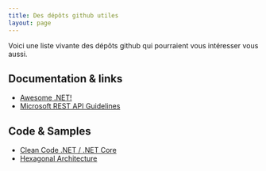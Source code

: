 ```yaml
---
title: Des dépôts github utiles
layout: page
---
```


Voici une liste vivante des dépôts github qui pourraient vous intéresser vous aussi.

## Documentation & links
* [Awesome .NET!](https://github.com/quozd/awesome-dotnet)
* [Microsoft REST API Guidelines](https://github.com/Microsoft/api-guidelines)

## Code & Samples
* [Clean Code .NET / .NET Core](https://github.com/thangchung/clean-code-dotnet)
* [Hexagonal Architecture](https://github.com/tpierrain/hexagonalThis)